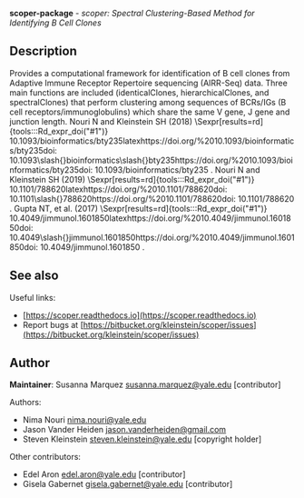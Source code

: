 **scoper-package** - *scoper: Spectral Clustering-Based Method for Identifying B Cell Clones*

Description
--------------------

Provides a computational framework for identification of B cell clones from Adaptive Immune Receptor Repertoire sequencing (AIRR-Seq) data. Three main functions are included (identicalClones, hierarchicalClones, and spectralClones) that perform clustering among sequences of BCRs/IGs (B cell receptors/immunoglobulins) which share the same V gene, J gene and junction length. Nouri N and Kleinstein SH (2018) \Sexpr[results=rd]{tools:::Rd_expr_doi("#1")} 10.1093/bioinformatics/bty235latexhttps://doi.org/%2010.1093/bioinformatics/bty235doi: 10.1093\slash{}bioinformatics\slash{}bty235https://doi.org/%2010.1093/bioinformatics/bty235doi: 10.1093/bioinformatics/bty235
. Nouri N and Kleinstein SH (2019) \Sexpr[results=rd]{tools:::Rd_expr_doi("#1")} 10.1101/788620latexhttps://doi.org/%2010.1101/788620doi: 10.1101\slash{}788620https://doi.org/%2010.1101/788620doi: 10.1101/788620
. Gupta NT, et al. (2017) \Sexpr[results=rd]{tools:::Rd_expr_doi("#1")} 10.4049/jimmunol.1601850latexhttps://doi.org/%2010.4049/jimmunol.1601850doi: 10.4049\slash{}jimmunol.1601850https://doi.org/%2010.4049/jimmunol.1601850doi: 10.4049/jimmunol.1601850
.








See also
-------------------

Useful links:

+  [https://scoper.readthedocs.io](https://scoper.readthedocs.io)
+  Report bugs at [https://bitbucket.org/kleinstein/scoper/issues](https://bitbucket.org/kleinstein/scoper/issues)





Author
-------------------

**Maintainer**: Susanna Marquez [susanna.marquez@yale.edu](susanna.marquez@yale.edu) [contributor]

Authors:

+  Nima Nouri [nima.nouri@yale.edu](nima.nouri@yale.edu)
+  Jason Vander Heiden [jason.vanderheiden@gmail.com](jason.vanderheiden@gmail.com)
+  Steven Kleinstein [steven.kleinstein@yale.edu](steven.kleinstein@yale.edu) [copyright holder]


Other contributors:

+  Edel Aron [edel.aron@yale.edu](edel.aron@yale.edu) [contributor]
+  Gisela Gabernet [gisela.gabernet@yale.edu](gisela.gabernet@yale.edu) [contributor]






